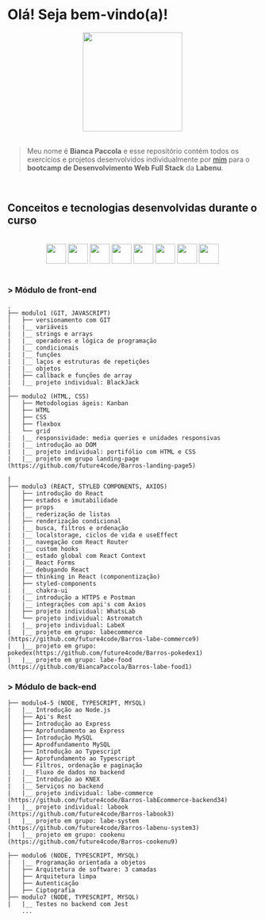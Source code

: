 # Olá! Seja bem-vindo(a)!
<center><img src="https://github.com/BiancaPaccola/estudos/blob/main/avatar7.png?raw=true" width='200px' /></center>

</br>

> Meu nome é **Bianca Paccola** e esse repositório contém todos os exercícios e projetos desenvolvidos individualmente por [mim](https://github.com/BiancaPaccola) para o **bootcamp de Desenvolvimento Web Full Stack** da **Labenu**.

</br>

## Conceitos e tecnologias desenvolvidas durante o curso

</br>

<center>
<img src="https://cdn.jsdelivr.net/gh/devicons/devicon/icons/javascript/javascript-original.svg" width='40px' />
<img src="https://cdn.jsdelivr.net/gh/devicons/devicon/icons/html5/html5-original.svg" width='40px'/>
<img src="https://cdn.jsdelivr.net/gh/devicons/devicon/icons/css3/css3-original.svg" width='40px'/>
<img src="https://cdn.jsdelivr.net/gh/devicons/devicon/icons/react/react-original.svg" width='40px' />
<img src="https://cdn.jsdelivr.net/gh/devicons/devicon/icons/nodejs/nodejs-original.svg" width='40px'/>
<img src="https://cdn.jsdelivr.net/gh/devicons/devicon/icons/mysql/mysql-plain.svg" width='40px'/>
<img src="https://cdn.jsdelivr.net/gh/devicons/devicon/icons/jest/jest-plain.svg" width='40px'/>
<img src="https://cdn.jsdelivr.net/gh/devicons/devicon/icons/git/git-original.svg" width='40px'/>
</center>

</br>

### **> Módulo de front-end**

```
.
├── modulo1 (GIT, JAVASCRIPT)
│   ├── versionamento com GIT
|   |__ variáveis
|   |__ strings e arrays
|   |__ operadores e lógica de programação
│   |__ condicionais
|   |__ funções
|   |__ laços e estruturas de repetições
|   |__ objetos
│   ├── callback e funções de array
|   |__ projeto individual: BlackJack
|
├── modulo2 (HTML, CSS)
│   ├── Metodologias ágeis: Kanban
│   ├── HTML
│   ├── CSS
│   ├── flexbox
│   └── grid
|   |__ responsividade: media queries e unidades responsivas
|   |__ introdução ao DOM
|   |__ projeto individual: portifólio com HTML e CSS
|   |__ projeto em grupo landing-page (https://github.com/future4code/Barros-landing-page5)

|
├── modulo3 (REACT, STYLED COMPONENTS, AXIOS)
│   ├── introdução do React
│   ├── estados e imutabilidade
│   ├── props
|   |__ rederização de listas
│   ├── renderização condicional
|   |__ busca, filtros e ordenação
|   |__ localstorage, ciclos de vida e useEffect
|   |__ navegação com React Router
|   |__ custom hooks
|   |__ estado global com React Context
|   |__ React Forms
|   |__ debugando React
│   ├── thinking in React (componentização)
│   ├── styled-components
|   |__ chakra-ui
|   |__ introdução a HTTPS e Postman
|   |__ integrações com api's com Axios
│   ├── projeto individual: WhatsLab
│   └── projeto individual: Astromatch
|   |__ projeto individual: LabeX
|   |__ projeto em grupo: labecommerce (https://github.com/future4code/Barros-labe-commerce9)
|   |__ projeto em grupo: pokedex(https://github.com/future4code/Barros-pokedex1)
|   |__ projeto em grupo: labe-food (https://github.com/BiancaPaccola/Barros-labe-food1)
```

### **> Módulo de back-end**

```
├── modulo4-5 (NODE, TYPESCRIPT, MYSQL)
|   |__ Introdução ao Node.js
│   ├── Api's Rest
│   ├── Introdução ao Express
│   ├── Aprofundamento ao Express
│   ├── Introdução MySQL
│   ├── Aprodfundamento MySQL
│   ├── Introdução ao Typescript
│   ├── Aprofundamento ao Typescript
│   └── Filtros, ordenação e paginação
|   |__ Fluxo de dados no backend
|   |__ Introdução ao KNEX
|   |__ Serviços no backend
|   |__ projeto individual: labe-commerce (https://github.com/future4code/Barros-labEcommerce-backend34)
|   |__ projeto individual: labook (https://github.com/future4code/Barros-labook3)
|   |__ projeto em grupo: labe-system (https://github.com/future4code/Barros-labenu-system3)
|   |__ projeto em grupo: cookenu (https://github.com/future4code/Barros-cookenu9)

├── modulo6 (NODE, TYPESCRIPT, MYSQL)
|   |__ Programação orientada a objetos
│   ├── Arquitetura de software: 3 camadas
│   ├── Arquitetura limpa
│   ├── Autenticação
│   ├── Ciptografia 
├── modulo7 (NODE, TYPESCRIPT, MYSQL)
|   |__ Testes no backend com Jest
    ...
```

